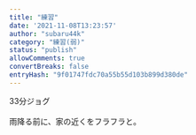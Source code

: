 ```yaml
---
title: "練習"
date: '2021-11-08T13:23:57'
author: "subaru44k"
category: "練習(弱)"
status: "publish"
allowComments: true
convertBreaks: false
entryHash: "9f01747fdc70a55b55d103b899d380de"
---
```

33分ジョグ<br>
<br>
雨降る前に、家の近くをフラフラと。
